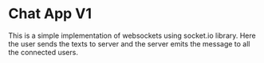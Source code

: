 # Chat App V1
This is a simple implementation of websockets using socket.io library. Here the user sends the texts to server and the server emits the message to all the connected users.